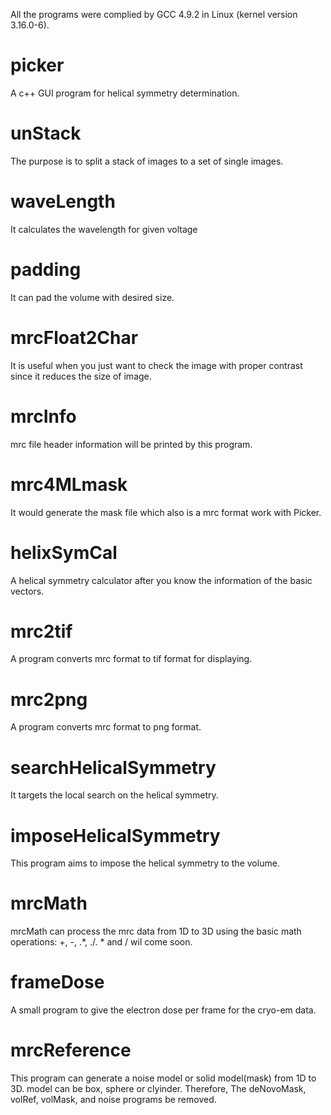 All the programs were complied by GCC 4.9.2 in Linux (kernel version 3.16.0-6).
# picker
A c++ GUI program for helical symmetry determination.
 
# unStack
The purpose is to split a stack of images to a set of single images.
 
# waveLength
It calculates the wavelength for given voltage
 
# padding
It can pad the volume with desired size.
 
# mrcFloat2Char
It is useful when you just want to check the image with proper contrast since it reduces the size of image.

# mrcInfo
mrc file header information will be printed by this program.

# mrc4MLmask
It would generate the mask file which also is a mrc format work with Picker.

# helixSymCal
A helical symmetry calculator after you know the information of the basic vectors.

# mrc2tif
A program converts mrc format to tif format for displaying.

# mrc2png
A program converts mrc format to png format. 

# searchHelicalSymmetry
It targets the local search on the helical symmetry.

# imposeHelicalSymmetry
This program aims to impose the helical symmetry to the volume.

# mrcMath
mrcMath can process the mrc data from 1D to 3D using the basic math operations: +, -, .*, ./. * and / wil come soon.

# frameDose
A small program to give the electron dose per frame for the cryo-em data.

# mrcReference
This program can generate a noise model or solid model(mask) from 1D to 3D. model can be box, sphere or clyinder. Therefore, The deNovoMask, volRef, volMask, and noise programs be removed.



